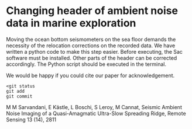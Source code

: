 # Changing header of ambient noise data in marine exploration
Moving the ocean bottom seismometers on the sea floor
demands the necessity of the relocation corrections on the recorded data. We have written a python code to make this step easier.
Before executing, the Sac software must be installed.
Other parts of the header can be corrected accordingly.
The Python script should be executed in the terminal.

We would be happy if you could cite our paper for acknowledgement. 
```
<git status
git add
git commit
```

M M Sarvandani, E Kästle, L Boschi, S Leroy, M Cannat, Seismic Ambient Noise Imaging of a Quasi-Amagmatic Ultra-Slow Spreading Ridge, Remote Sensing 13 (14), 2811
